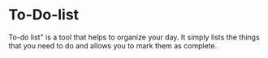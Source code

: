 # To-Do-list
To-do list" is a tool that helps to organize your day. It simply lists the things that you need to do and allows you to mark them as complete. 
